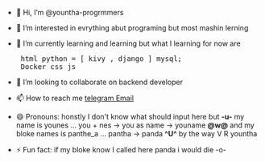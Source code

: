 - 👋 Hi, I’m @yountha-progrmmers
- 👀 I’m interested in evrything abut programing but most mashin lerning
- 🌱 I’m currently learning and learning but what I learning for now are
          <HTML>
                    <pre>
                              html
                              python = [ kivy , django ]
                              mysql;
                              <?php $php=[oop , laravel]; ?>
                              Docker
                              css
                              js
                    </pre>
          </html>
- 💞️ I’m looking to collaborate on backend developer
- 📫 How to reach me <a href = https://t.me/ACE_7_youname_7>
                        telegram
                      </a>
                      <bre/>
                      <a href = yountha@gmail.com>
                        Email
                      </a>
                      
- 😄 Pronouns: honstly I don't know what should input here but **-u-**
  my name is younes ... you + nes -> you as name -> youname **@w@**
  and my bloke names is panthe_a ... pantha  -> panda **^U^**
  by the way V R yountha
- ⚡ Fun fact: if my bloke know I called here panda i would die -o-

<!---
yountha-progrmmers/yountha-progrmmers is a ✨ special ✨ repository because its `README.md` (this file) appears on your GitHub profile.
You can click the Preview link to take a look at your changes.
--->
